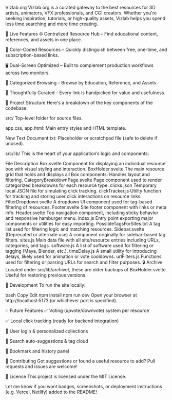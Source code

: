 Vizlab.org
Vizlab.org is a curated gateway to the best resources for 3D artists, animators, VFX professionals, and CGI creators. Whether you're seeking inspiration, tutorials, or high-quality assets, Vizlab helps you spend less time searching and more time creating.

🚀 Live Features
🌐 Centralized Resource Hub – Find educational content, references, and assets in one place.

🎨 Color-Coded Resources – Quickly distinguish between free, one-time, and subscription-based links.

🖥️ Dual-Screen Optimized – Built to complement production workflows across two monitors.

📁 Categorized Browsing – Browse by Education, Reference, and Assets.

🧠 Thoughtfully Curated – Every link is handpicked for value and usefulness.

📁 Project Structure
Here's a breakdown of the key components of the codebase:

src/
Top-level folder for source files.

app.css, app.html: Main entry styles and HTML template.

New Text Document.txt: Placeholder or scratchpad file (safe to delete if unused).

src/lib/
This is the heart of your application’s logic and components:


File	Description
Box.svelte	Component for displaying an individual resource box with visual styling and interaction.
BoxHolder.svelte	The main resource grid that holds and displays all Box components. Handles layout and filtering.
CategoryBreakdownPage.svelte	Page component used to render categorized breakdowns for each resource type.
clicks.json	Temporary local JSON file for simulating click tracking.
clickTracker.js	Utility function for tracking and storing user click interactions on resource links.
FilterDropdown.svelte	A dropdown UI component used for tag-based filtering of resources.
Footer.svelte	Site footer component with links or meta info.
Header.svelte	Top navigation component, including sticky behavior and responsive hamburger menu.
index.js	Entry point exporting major components or utilities for easy importing.
PossibleTagsForSites.txt	A tag list used for filtering logic and matching resources.
Sidebar.svelte	(Deprecated or alternate use) A component originally for sidebar-based tag filters.
sites.js	Main data file with all site/resource entries including URLs, categories, and tags.
software.js	A list of software used for filtering or tagging (Maya, Blender, etc.).
timeDelay.js	A small utility for introducing delays, likely used for animation or vote cooldowns.
urlFilters.js	Functions used for filtering or parsing URLs for search and filter purposes.
🔒 Archive
Located under src/lib/archive/, these are older backups of BoxHolder.svelte. Useful for restoring previous versions.

🔧 Development
To run the site locally:

bash
Copy
Edit
npm install
npm run dev
Open your browser at http://localhost:5173 (or whichever port is specified).

💡 Future Features
✅ Voting (upvote/downvote) system per resource

✅ Local click tracking (ready for backend integration)

🚧 User login & personalized collections

🚧 Search auto-suggestions & tag cloud

🚧 Bookmark and history panel

🤝 Contributing
Got suggestions or found a useful resource to add? Pull requests and issues are welcome!

📜 License
This project is licensed under the MIT License.

Let me know if you want badges, screenshots, or deployment instructions (e.g. Vercel, Netlify) added to the README! ​